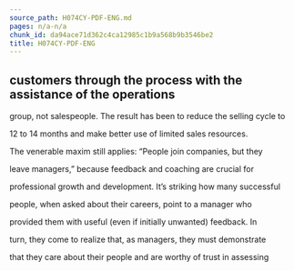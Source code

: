 ```yaml
---
source_path: H074CY-PDF-ENG.md
pages: n/a-n/a
chunk_id: da94ace71d362c4ca12985c1b9a568b9b3546be2
title: H074CY-PDF-ENG
---
```

## customers through the process with the assistance of the operations

group, not salespeople. The result has been to reduce the selling cycle to

12 to 14 months and make better use of limited sales resources.

The venerable maxim still applies: “People join companies, but they

leave managers,” because feedback and coaching are crucial for

professional growth and development. It’s striking how many successful

people, when asked about their careers, point to a manager who

provided them with useful (even if initially unwanted) feedback. In

turn, they come to realize that, as managers, they must demonstrate

that they care about their people and are worthy of trust in assessing
